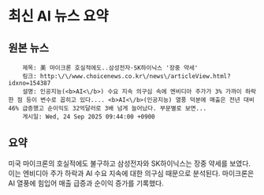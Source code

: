 # 최신 AI 뉴스 요약

## 원본 뉴스
		제목: 美 마이크론 호실적에도..삼성전자·SK하이닉스 '장중 약세'
		링크: http:\/\/www.choicenews.co.kr\/news\/articleView.html?idxno=154387
		설명: 인공지능(<b>AI<\/b>) 수요 지속 의구심 속에 엔비디아 주가가 3% 가까이 하락한 점 등이 변수로 꼽히고 있다.... <b>AI<\/b>(인공지능) 열풍 덕분에 매출은 전년 대비 46% 급증했고 순이익도 32억달러로 3배 넘게 늘어났다. 부문별로 보면... 
		게시일: Wed, 24 Sep 2025 09:44:00 +0900


## 요약
미국 마이크론의 호실적에도 불구하고 삼성전자와 SK하이닉스는 장중 약세를 보였다. 이는 엔비디아 주가 하락과 AI 수요 지속에 대한 의구심 때문으로 분석된다. 마이크론은 AI 열풍에 힘입어 매출 급증과 순이익 증가를 기록했다.
